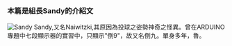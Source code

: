 ### 本篇是組長Sandy的介紹文
![Sandy](https://scontent-sin6-1.xx.fbcdn.net/v/t1.0-9/15326548_1184000835024202_7882544599195491812_n.jpg?oh=53bcc123d7f29bb6aadc037574177db9&oe=5962AFCD)
Sandy,又名Naiwitzki,其原因為投球之姿勢神奇之怪異。曾在ARDUINO專題中七段顯示器的實習中，只顯示"倒9"，故又名倒九。單身多年，魯。
